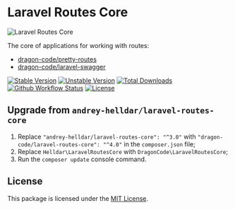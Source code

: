 # Laravel Routes Core

<img src="https://preview.dragon-code.pro/TheDragonCode/routes-core.svg?brand=laravel" alt="Laravel Routes Core"/>

The core of applications for working with routes:

* [dragon-code/pretty-routes](https://github.com/TheDragonCode/pretty-routes)
* [dragon-code/laravel-swagger](https://github.com/TheDragonCode/laravel-swagger)

[![Stable Version][badge_stable]][link_packagist]
[![Unstable Version][badge_unstable]][link_packagist]
[![Total Downloads][badge_downloads]][link_packagist]
[![Github Workflow Status][badge_build]][link_build]
[![License][badge_license]][link_license]

## Upgrade from `andrey-helldar/laravel-routes-core`

1. Replace `"andrey-helldar/laravel-routes-core": "^3.0"` with `"dragon-code/laravel-routes-core": "^4.0"` in the `composer.json` file;
2. Replace `Helldar\LaravelRoutesCore` with `DragonCode\LaravelRoutesCore`;
3. Run the `composer update` console command.

## License

This package is licensed under the [MIT License](LICENSE).


[badge_build]:      https://img.shields.io/github/workflow/status/TheDragonCode/laravel-routes-core/phpunit?style=flat-square

[badge_downloads]:  https://img.shields.io/packagist/dt/dragon-code/laravel-routes-core.svg?style=flat-square

[badge_license]:    https://img.shields.io/packagist/l/dragon-code/laravel-routes-core.svg?style=flat-square

[badge_stable]:     https://img.shields.io/github/v/release/TheDragonCode/laravel-routes-core?label=stable&style=flat-square

[badge_unstable]:   https://img.shields.io/badge/unstable-dev--master-orange?style=flat-square

[link_build]:       https://github.com/TheDragonCode/laravel-routes-core/actions

[link_license]:     LICENSE

[link_packagist]:   https://packagist.org/packages/dragon-code/laravel-routes-core
